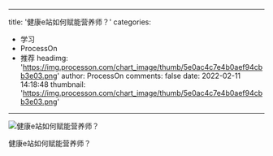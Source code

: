 
---
title: '健康e站如何赋能营养师？'
categories: 
 - 学习
 - ProcessOn
 - 推荐
headimg: 'https://img.processon.com/chart_image/thumb/5e0ac4c7e4b0aef94cbb3e03.png'
author: ProcessOn
comments: false
date: 2022-02-11 14:18:48
thumbnail: 'https://img.processon.com/chart_image/thumb/5e0ac4c7e4b0aef94cbb3e03.png'
---

<div>   
<img class="thumb" alt="健康e站如何赋能营养师？" src="https://img.processon.com/chart_image/thumb/5e0ac4c7e4b0aef94cbb3e03.png" referrerpolicy="no-referrer">
<p>健康e站如何赋能营养师？</p>  
</div>
            